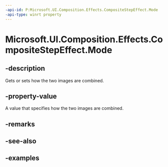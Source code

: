 ```yaml
---
-api-id: P:Microsoft.UI.Composition.Effects.CompositeStepEffect.Mode
-api-type: winrt property
---
```


<!-- Property syntax.
public CanvasComposite Mode { get;  set; }
-->

# Microsoft.UI.Composition.Effects.CompositeStepEffect.Mode

## -description
Gets or sets how the two images are combined. 

## -property-value
A value that specifies how the two images are combined. 

## -remarks

## -see-also

## -examples

